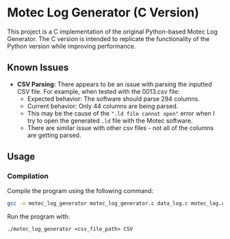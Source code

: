 # Motec Log Generator (C Version)

This project is a C implementation of the original Python-based Motec Log Generator. The C version is intended to replicate the functionality of the Python version while improving performance.

## Known Issues
- **CSV Parsing:** There appears to be an issue with parsing the inputted CSV file. For example, when tested with the 0013.csv file:
  - Expected behavior: The software should parse 294 columns.
  - Current behavior: Only 44 columns are being parsed.
  - This may be the cause of the `".ld file cannot open"` error when I try to open the generated `.ld` file with the Motec software.
  - There are similar issue with other csv files - not all of the columns are getting parsed.

## Usage

### Compilation
Compile the program using the following command:
```bash
gcc -o motec_log_generator motec_log_generator.c data_log.c motec_log.c ldparser.c -lm 
```

Run the program with:
```
./motec_log_generator <csv_file_path> CSV
```
